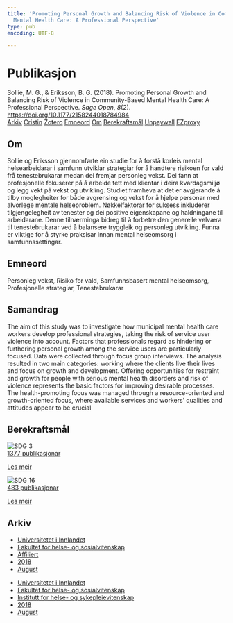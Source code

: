 ```yaml
---
title: 'Promoting Personal Growth and Balancing Risk of Violence in Community-Based
  Mental Health Care: A Professional Perspective'
type: pub
encoding: UTF-8

---
```

<h1>Publikasjon</h1>
<article id="csl-bib-container-N8ECTDVH" class="csl-bib-container">
  <div class="csl-bib-body"> <div class="csl-entry">Sollie, M. G., &#38; Eriksson, B. G. (2018). Promoting Personal Growth and Balancing Risk of Violence in Community-Based Mental Health Care: A Professional Perspective. <i>Sage Open</i>, <i>8</i>(2). <a href="https://doi.org/10.1177/2158244018784984">https://doi.org/10.1177/2158244018784984</a></div> </div>
  <div class="csl-bib-buttons">
    <a href="#taxonomy-article-N8ECTDVH" alt="archive" class="csl-bib-button">Arkiv</a>
    <a href="https://app.cristin.no/results/show.jsf?id=1605256" alt="Cristin" class="csl-bib-button">Cristin</a>
    <a href="http://zotero.org/groups/5881554/items/N8ECTDVH" alt="Zotero" class="csl-bib-button">Zotero</a>
    <a href="#keywords-article-N8ECTDVH" alt="keywords" class="csl-bib-button">Emneord</a>
    <a href="#about-article-N8ECTDVH" alt="about_pub" class="csl-bib-button">Om</a>
    <a href="#sdg-article-N8ECTDVH" alt="sdg" class="csl-bib-button">Berekraftsmål</a>
    <a href="https://journals.sagepub.com/doi/pdf/10.1177/2158244018784984" alt="Unpaywall" class="csl-bib-button">Unpaywall</a>
    <a href="https://journals.sagepub.com/doi/pdf/10.1177/2158244018784984" alt="EZproxy" class="csl-bib-button">EZproxy</a>
  </div>
  <div id="csl-bib-meta-container-N8ECTDVH"></div>
</article>
<div id="csl-bib-meta-N8ECTDVH" class="csl-bib-meta">
  <article id="about-article-N8ECTDVH" class="about_pub-article">
    <h1>Om</h1>
    Sollie og Eriksson gjennomførte ein studie for å forstå korleis mental helsearbeidarar i samfunn utviklar strategiar for å handtere risikoen for vald frå tenestebrukarar medan dei fremjar personleg vekst. Dei fann at profesjonelle fokuserer på å arbeide tett med klientar i deira kvardagsmiljø og legg vekt på vekst og utvikling. Studiet framheva at det er avgjerande å tilby moglegheiter for både avgrensing og vekst for å hjelpe personar med alvorlege mentale helseproblem. Nøkkelfaktorar for suksess inkluderer tilgjengelegheit av tenester og dei positive eigenskapane og haldningane til arbeidarane. Denne tilnærminga bidreg til å forbetre den generelle velværa til tenestebrukarar ved å balansere tryggleik og personleg utvikling. Funna er viktige for å styrke praksisar innan mental helseomsorg i samfunnssettingar.
  </article>
  <article id="keywords-article-N8ECTDVH" class="keywords-article">
    <h1>Emneord</h1>
    Personleg vekst, Risiko for vald, Samfunnsbasert mental helseomsorg, Profesjonelle strategiar, Tenestebrukarar
  </article>
  <article id="abstract-article-N8ECTDVH" class="abstract-article">
    <h1>Samandrag</h1>
    The aim of this study was to investigate how municipal mental health care workers develop professional strategies, taking the risk of service user violence into account. Factors that professionals regard as hindering or furthering personal growth among the service users are particularly focused. Data were collected through focus group interviews. The analysis resulted in two main categories: working where the clients live their lives and focus on growth and development. Offering opportunities for restraint and growth for people with serious mental health disorders and risk of violence represents the basic factors for improving desirable processes. The health-promoting focus was managed through a resource-oriented and growth-oriented focus, where available services and workers’ qualities and attitudes appear to be crucial
  </article>
  <article id="sdg-article-N8ECTDVH" class="sdg-article">
    <h1>Berekraftsmål</h1>
    <div class="sdg-container"><div id="sdg3" class="sdg">
        <img src="{{< params subfolder >}}images/sdg/sdg03_nn.png" class="image" alt="SDG 3">
        <div class="sdg-overlay">
          <a href="{{< params subfolder >}}nn/archive/?sdg=3#archive" class="sdg-publication-count"><span>1377</span> publikasjonar</a>
          <p><a href="https://fn.no/om-fn/fns-baerekraftsmaal/god-helse-og-livskvalitet?lang=nno-NO" class="sdg-read-more">Les meir</a></p>
        </div>
      </div> <div id="sdg16" class="sdg">
        <img src="{{< params subfolder >}}images/sdg/sdg16_nn.png" class="image" alt="SDG 16">
        <div class="sdg-overlay">
          <a href="{{< params subfolder >}}nn/archive/?sdg=16#archive" class="sdg-publication-count"><span>483</span> publikasjonar</a>
          <p><a href="https://fn.no/om-fn/fns-baerekraftsmaal/fred-rettferdighet-og-velfungerende-institusjoner?lang=nno-NO" class="sdg-read-more">Les meir</a></p>
        </div>
      </div></div>
  </article>
  <article id="taxonomy-article-N8ECTDVH" class="taxonomy-article">
    <h1>Arkiv</h1>
    <ul>
      <li><a href="{{< params subfolder >}}nn/archive/?key=3DCRN523">Universitetet i Innlandet</a></li>
      <li><a href="{{< params subfolder >}}nn/archive/?key=IDKFS3MX">Fakultet for helse- og sosialvitenskap</a></li>
      <li><a href="{{< params subfolder >}}nn/archive/?key=VD6VZ36D">Affiliert</a></li>
      <li><a href="{{< params subfolder >}}nn/archive/?key=87227ALI">2018</a></li>
      <li><a href="{{< params subfolder >}}nn/archive/?key=WIDZ53JU">August</a></li>
    </ul>
    <ul>
      <li><a href="{{< params subfolder >}}nn/archive/?key=3DCRN523">Universitetet i Innlandet</a></li>
      <li><a href="{{< params subfolder >}}nn/archive/?key=IDKFS3MX">Fakultet for helse- og sosialvitenskap</a></li>
      <li><a href="{{< params subfolder >}}nn/archive/?key=GTV4ECMZ">Institutt for helse- og sykepleievitenskap</a></li>
      <li><a href="{{< params subfolder >}}nn/archive/?key=676HMQBA">2018</a></li>
      <li><a href="{{< params subfolder >}}nn/archive/?key=ITZRHEI2">August</a></li>
    </ul>
  </article>
</div>
